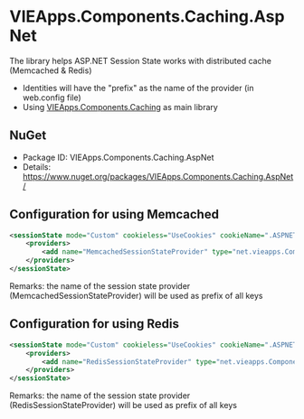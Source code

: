 # VIEApps.Components.Caching.AspNet
The library helps ASP.NET Session State works with distributed cache (Memcached & Redis)
- Identities will have the "prefix" as the name of the provider (in web.config file)
- Using [VIEApps.Components.Caching](https://github.com/vieapps/Components.Caching) as main library
## NuGet
- Package ID: VIEApps.Components.Caching.AspNet
- Details: https://www.nuget.org/packages/VIEApps.Components.Caching.AspNet/
## Configuration for using Memcached
```xml
<sessionState mode="Custom" cookieless="UseCookies" cookieName=".ASPNET-Session-ID" regenerateExpiredSessionId="true" customProvider="MemcachedSessionStateProvider">
	<providers>
		<add name="MemcachedSessionStateProvider" type="net.vieapps.Components.Caching.AspNet.MemcachedSessionStateProvider, VIEApps.Components.Caching.AspNet" />
	</providers>
</sessionState>
```
Remarks: the name of the session state provider (MemcachedSessionStateProvider) will be used as prefix of all keys
## Configuration for using Redis
```xml
<sessionState mode="Custom" cookieless="UseCookies" cookieName=".ASPNET-Session-ID" regenerateExpiredSessionId="true" customProvider="RedisSessionStateProvider">
	<providers>
		<add name="RedisSessionStateProvider" type="net.vieapps.Components.Caching.AspNet.RedisSessionStateProvider, VIEApps.Components.Caching.AspNet" />
	</providers>
</sessionState>
```
Remarks: the name of the session state provider (RedisSessionStateProvider) will be used as prefix of all keys